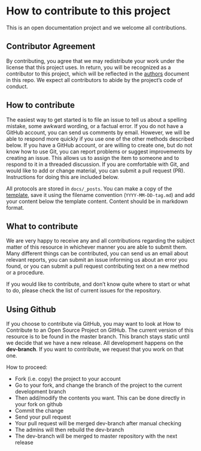 # How to contribute to this project

This is an open documentation project and we welcome all contributions.

## Contributor Agreement

By contributing, you agree that we may redistribute your work under the license that this project uses. In return, you will be recognized as a contributor to this project, which will be reflected in the [authors](authors.md) document in this repo. We expect all 
contributors to abide by the project’s code of conduct. 

## How to contribute

The easiest way to get started is to file an issue to tell us about a spelling mistake, some awkward wording, or a factual error.
If you do not have a GitHub account, you can send us comments by email. However, we will be able to respond more quickly if you 
use one of the other methods described below.
If you have a GitHub account, or are willing to create one, but do not know how to use Git, you can report problems or suggest improvements by creating an issue. This allows us to assign the item to someone and to respond to it in a threaded discussion.
If you are comfortable with Git, and would like to add or change material, you can submit a pull request (PR). Instructions for doing this are included below.

All protocols are stored in `docs/_posts`. You can make a copy of the [template](docs/_posts/_template.md), save it using the filename convention (`YYYY-MM-DD-tag.md`) and add your content below the template content. Content should be in markdown format.

## What to contribute

We are very happy to receive any and all contributions regarding the subject matter of this resource in whichever manner you are able to submit them. Many different things can be contributed, you can send us an email about relevant reports, you can submit an issue informing us about an error you found, or you can submit a pull request contributing text on a new method or a procedure. 

If you would like to contribute, and don’t know quite where to start or what to do, please check the list of current issues for the repository. 

## Using Github

If you choose to contribute via GitHub, you may want to look at How to Contribute to an Open Source Project on GitHub. 
The current version of this resource is to be found in the master branch. This branch stays static until we decide that we have a new release. All development happens on the **dev-branch**. If you want to contribute, we request that you work on that one.  

How to proceed:
  * Fork (i.e. copy) the project to your account
  * Go to your fork, and change the branch of the project to the current development branch 
  * Then add/modify the contents you want. This can be done directly in your fork on github
  * Commit the change
  * Send your pull request
  * Your pull request will be merged dev-branch after manual checking
  * The admins will then rebuild the dev-branch
  * The dev-branch will be merged to master repository with the next release